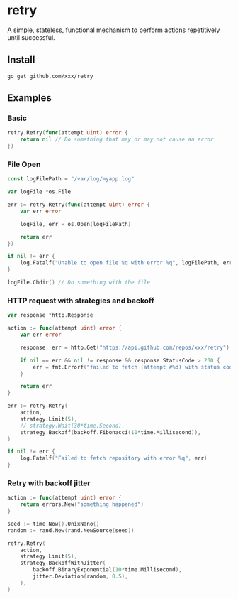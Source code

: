 # retry
A simple, stateless, functional mechanism to perform actions repetitively until successful.

## Install

`go get github.com/xxx/retry`

## Examples

### Basic

```go
retry.Retry(func(attempt uint) error {
	return nil // Do something that may or may not cause an error
})
```

### File Open

```go
const logFilePath = "/var/log/myapp.log"

var logFile *os.File

err := retry.Retry(func(attempt uint) error {
	var err error

	logFile, err = os.Open(logFilePath)

	return err
})

if nil != err {
	log.Fatalf("Unable to open file %q with error %q", logFilePath, err)
}

logFile.Chdir() // Do something with the file
```

### HTTP request with strategies and backoff

```go
var response *http.Response

action := func(attempt uint) error {
	var err error

	response, err = http.Get("https://api.github.com/repos/xxx/retry")

	if nil == err && nil != response && response.StatusCode > 200 {
		err = fmt.Errorf("failed to fetch (attempt #%d) with status code: %d", attempt, response.StatusCode)
	}

	return err
}

err := retry.Retry(
	action,
	strategy.Limit(5),
	// strategy.Wait(30*time.Second),
	strategy.Backoff(backoff.Fibonacci(10*time.Millisecond)),
)

if nil != err {
	log.Fatalf("Failed to fetch repository with error %q", err)
}
```

### Retry with backoff jitter

```go
action := func(attempt uint) error {
	return errors.New("something happened")
}

seed := time.Now().UnixNano()
random := rand.New(rand.NewSource(seed))

retry.Retry(
	action,
	strategy.Limit(5),
	strategy.BackoffWithJitter(
		backoff.BinaryExponential(10*time.Millisecond),
		jitter.Deviation(random, 0.5),
	),
)
```
